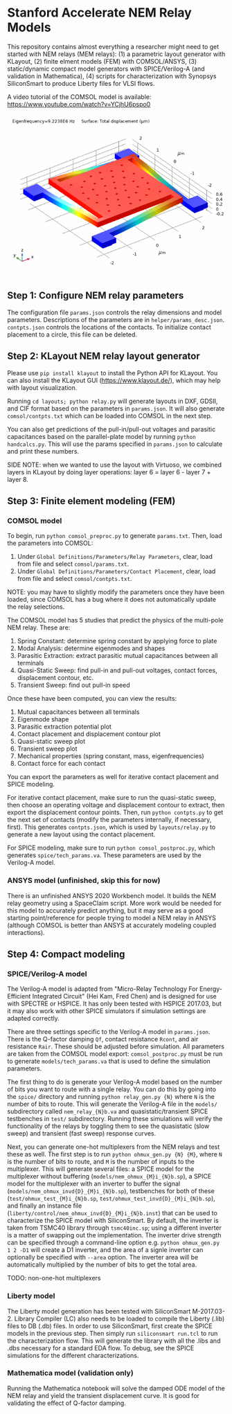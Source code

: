 # Stanford Accelerate NEM Relay Models

This repository contains almost everything a researcher might need to get started with NEM relays (MEM relays): (1) a parametric layout generator with KLayout, (2) finite elment models (FEM) with COMSOL/ANSYS, (3) static/dynamic compact model generators with SPICE/Verilog-A (and validation in Mathematica), (4) scripts for characterization with Synopsys SiliconSmart to produce Liberty files for VLSI flows.

A video tutorial of the COMSOL model is available: https://www.youtube.com/watch?v=YCjhU6pspo0

<img src="demo/mode1comsol.gif" alt="Modal Analysis in COMSOL" width="500"/>

## Step 1: Configure NEM relay parameters

The configuration file `params.json` controls the relay dimensions and model parameters. Descriptions of the parameters are in `helper/params_desc.json`. `contpts.json` controls the locations of the contacts. To initialize contact placement to a circle, this file can be deleted.

## Step 2: KLayout NEM relay layout generator

Please use `pip install klayout` to install the Python API for KLayout. You can also install the KLayout GUI (https://www.klayout.de/), which may help with layout visualization.

Running `cd layouts; python relay.py` will generate layouts in DXF, GDSII, and CIF format based on the parameters in `params.json`. It will also generate `comsol/contpts.txt` which can be loaded into COMSOL in the next step.

You can also get predictions of the pull-in/pull-out voltages and parasitic capacitances based on the parallel-plate model by running `python handcalcs.py`. This will use the params specified in `params.json` to calculate and print these numbers.

SIDE NOTE: when we wanted to use the layout with Virtuoso, we combined layers in KLayout by doing layer operations: layer 6 = layer 6 - layer 7 + layer 8.

## Step 3: Finite element modeling (FEM)

### COMSOL model

To begin, run `python comsol_preproc.py` to generate `params.txt`. Then, load the parameters into COMSOL:
1. Under `Global Definitions/Parameters/Relay Parameters`, clear, load from file and select `comsol/params.txt`.
2. Under `Global Definitions/Parameters/Contact Placement`, clear, load from file and select `comsol/contpts.txt`.

NOTE: you may have to slightly modify the parameters once they have been loaded, since COMSOL has a bug where it does not automatically update the relay selections.

The COMSOL model has 5 studies that predict the physics of the multi-pole NEM relay. These are:
1. Spring Constant: determine spring constant by applying force to plate
2. Modal Analysis: determine eigenmodes and shapes
3. Parasitic Extraction: extract parasitic mutual capacitances between all terminals
4. Quasi-Static Sweep: find pull-in and pull-out voltages, contact forces, displacement contour, etc.
5. Transient Sweep: find out pull-in speed

Once these have been computed, you can view the results:
1. Mutual capacitances between all terminals
2. Eigenmode shape
3. Parasitic extraction potential plot
4. Contact placement and displacement contour plot
5. Quasi-static sweep plot
6. Transient sweep plot
7. Mechanical properties (spring constant, mass, eigenfrequencies)
8. Contact force for each contact

You can export the parameters as well for iterative contact placement and SPICE modeling.

For iterative contact placement, make sure to run the quasi-static sweep, then choose an operating voltage and displacement contour to extract, then export the displacement contour points. Then, run `python contpts.py` to get the next set of contacts (modify the parameters internally, if necessary, first). This generates `contpts.json`, which is used by `layouts/relay.py` to generate a new layout using the contact placement.

For SPICE modeling, make sure to run `python comsol_postproc.py`, which generates `spice/tech_params.va`. These parameters are used by the Verilog-A model.

### ANSYS model (unfinished, skip this for now)

There is an unfinished ANSYS 2020 Workbench model. It builds the NEM relay geometry using a SpaceClaim script. More work would be needed for this model to accurately predict anything, but it may serve as a good starting point/reference for people trying to model a NEM relay in ANSYS (although COMSOL is better than ANSYS at accurately modeling coupled interactions).

## Step 4: Compact modeling

### SPICE/Verilog-A model

The Verilog-A model is adapted from "Micro-Relay Technology For Energy-Efficient Integrated Circuit" (Hei Kam, Fred Chen) and is designed for use with SPECTRE or HSPICE. It has only been tested with HSPICE 2017.03, but it may also work with other SPICE simulators if simulation settings are adapted correctly.

There are three settings specific to the Verilog-A model in `params.json`. There is the Q-factor damping `Qf`, contact resistance `Rcont`, and air resistance `Rair`. These should be adjusted before simulation. All parameters are taken from the COMSOL model export: `comsol_postproc.py` must be run to generate `models/tech_params.va` that is used to define the simulation parameters.

The first thing to do is generate your Verilog-A model based on the number of bits you want to route with a single relay. You can do this by going into the `spice/` directory and running `python relay_gen.py {N}` where `N` is the number of bits to route. This will generate the Verilog-A file in the `models/` subdirectory called `nem_relay_{N}b.va` and quasistatic/transient SPICE testbenches in `test/` subdirectory. Running these simulations will verify the functionality of the relays by toggling them to see the quasistatic (slow sweep) and transient (fast sweep) response curves.

Next, you can generate one-hot multiplexers from the NEM relays and test these as well. The first step is to run `python ohmux_gen.py {N} {M}`, where `N` is the number of bits to route, and `M` is the number of inputs to the multiplexer. This will generate several files: a SPICE model for the multiplexer without buffering (`models/nem_ohmux_{M}i_{N}b.sp`), a SPICE model for the multiplexer with an inverter to buffer the signal (`models/nem_ohmux_invd{D}_{M}i_{N}b.sp`), testbenches for both of these (`test/ohmux_test_{M}i_{N}b.sp`, `test/ohmux_test_invd{D}_{M}i_{N}b.sp`), and finally an instance file (`liberty/control/nem_ohmux_invd{D}_{M}i_{N}b.inst`) that can be used to characterize the SPICE model with SiliconSmart. By default, the inverter is taken from TSMC40 library through `tsmc40inc.sp`; using a different inverter is a matter of swapping out the implementation. The inverter drive strength can be specified through a command-line option e.g. `python ohmux_gen.py 1 2 -D1` will create a D1 inverter, and the area of a signle inverter can optionally be specified with `--area` option. The inverter area will be automatically multiplied by the number of bits to get the total area.

TODO: non-one-hot multiplexers

### Liberty model

The Liberty model generation has been tested with SiliconSmart M-2017.03-2. Library Compiler (LC) also needs to be loaded to compile the Liberty (.lib) files to DB (.db) files. In order to use SiliconSmart, first create the SPICE models in the previous step. Then simply run `siliconsmart run.tcl` to run the characterization flow. This will generate the library with all the .libs and .dbs necessary for a standard EDA flow. To debug, see the SPICE simulations for the different characterizations.

### Mathematica model (validation only)

Running the Mathematica notebook will solve the damped ODE model of the NEM relay and yield the transient displacement curve. It is good for validating the effect of Q-factor damping.
